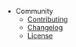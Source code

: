 * Community    
    * [Contributing](https://github.com/isxcode/react-keycap/blob/latest/CONTRIBUTING.md)
    * [Changelog](https://github.com/isxcode/react-keycap/blob/latest/CHANGELOG.md)
    * [License](https://github.com/isxcode/react-keycap/blob/latest/LICENSE)